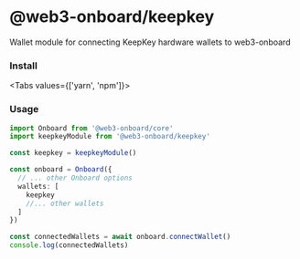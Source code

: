 <script>
    import { Tabs, TabPanel } from '$lib/components'
    import { InstallYarnKeepkey, InstallNpmKeepkey } from '$lib/components/code-snippets/packages'
</script>

# @web3-onboard/keepkey

Wallet module for connecting KeepKey hardware wallets to web3-onboard

### Install

<Tabs values={['yarn', 'npm']}>
  <TabPanel value="yarn"><InstallYarnKeepkey /></TabPanel>
  <TabPanel value="npm"><InstallNpmKeepkey /></TabPanel>
</Tabs> 


### Usage

```typescript
import Onboard from '@web3-onboard/core'
import keepkeyModule from '@web3-onboard/keepkey'

const keepkey = keepkeyModule()

const onboard = Onboard({
  // ... other Onboard options
  wallets: [
    keepkey
    //... other wallets
  ]
})

const connectedWallets = await onboard.connectWallet()
console.log(connectedWallets)
```